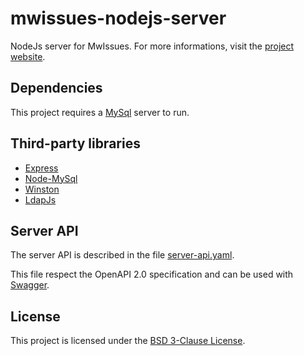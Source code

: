 # mwissues-nodejs-server

NodeJs server for MwIssues.
For more informations, visit the [project website](https://infiniteram.com/mwissues/).


## Dependencies

This project requires a [MySql](https://www.mysql.com/) server to run.


## Third-party libraries

* [Express](http://expressjs.com/)
* [Node-MySql](https://github.com/felixge/node-mysql)
* [Winston](https://github.com/winstonjs/winston)
* [LdapJs](http://ldapjs.org/)


## Server API

The server API is described in the file [server-api.yaml](tools/server-api.yaml).

This file respect the OpenAPI 2.0 specification and can be used with [Swagger](http://swagger.io/).


## License

This project is licensed under the [BSD 3-Clause License](LICENSE).
